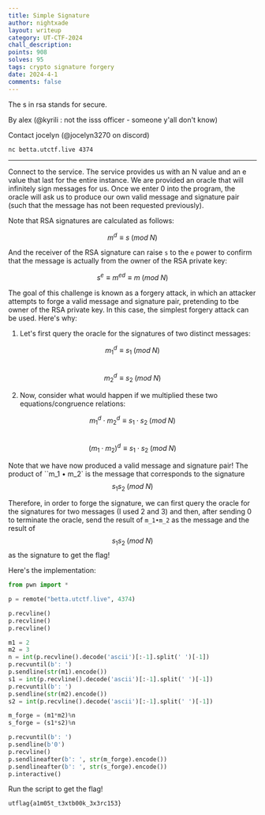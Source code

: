 ```yaml
---
title: Simple Signature
author: nightxade
layout: writeup
category: UT-CTF-2024
chall_description:
points: 908
solves: 95
tags: crypto signature forgery
date: 2024-4-1
comments: false
---
```


The s in rsa stands for secure.

By alex (@kyrili : not the isss officer - someone y'all don't know)

Contact jocelyn (@jocelyn3270 on discord)

`nc betta.utctf.live 4374`

---

<script
  src="https://cdn.mathjax.org/mathjax/latest/MathJax.js?config=TeX-AMS-MML_HTMLorMML"
  type="text/javascript">
</script>

Connect to the service. The service provides us with an N value and an e value that last for the entire instance. We are provided an oracle that will infinitely sign messages for us. Once we enter 0 into the program, the oracle will ask us to produce our own valid message and signature pair (such that the message has not been requested previously).  

Note that RSA signatures are calculated as follows:  

$$m^d\equiv s\;(mod\;N)$$  

And the receiver of the RSA signature can raise `s` to the `e` power to confirm that the message is actually from the owner of the RSA private key:  

$$s^e \equiv m^{ed} \equiv m\;(mod\;N)$$  

The goal of this challenge is known as a forgery attack, in which an attacker attempts to forge a valid message and signature pair, pretending to tbe owner of the RSA private key. In this case, the simplest forgery attack can be used. Here's why:  

1. Let's first query the oracle for the signatures of two distinct messages:  

$$m_1^d \equiv s_1\;(mod\;N)$$  
$$m_2^d \equiv s_2\;(mod\;N)$$  

2. Now, consider what would happen if we multiplied these two equations/congruence relations:  

$$m_1^d \cdot m_2^d \equiv s_1 \cdot s_2\;(mod\;N)$$  
$$(m_1 \cdot m_2)^d \equiv s_1 \cdot s_2\;(mod\;N)$$  

Note that we have now produced a valid message and signature pair! The product of ``m_1 • m_2` is the message that corresponds to the signature $$s_1s_2 \;(mod\;N)$$  

Therefore, in order to forge the signature, we can first query the oracle for the signatures for two messages (I used 2 and 3) and then, after sending 0 to terminate the oracle, send the result of `m_1•m_2` as the message and the result of $$s_1s_2\;(mod\;N)$$ as the signature to get the flag!  

Here's the implementation:  

```py
from pwn import *

p = remote("betta.utctf.live", 4374)

p.recvline()
p.recvline()
p.recvline()

m1 = 2
m2 = 3
n = int(p.recvline().decode('ascii')[:-1].split(' ')[-1])
p.recvuntil(b': ')
p.sendline(str(m1).encode())
s1 = int(p.recvline().decode('ascii')[:-1].split(' ')[-1])
p.recvuntil(b': ')
p.sendline(str(m2).encode())
s2 = int(p.recvline().decode('ascii')[:-1].split(' ')[-1])

m_forge = (m1*m2)%n
s_forge = (s1*s2)%n

p.recvuntil(b': ')
p.sendline(b'0')
p.recvline()
p.sendlineafter(b': ', str(m_forge).encode())
p.sendlineafter(b': ', str(s_forge).encode())
p.interactive()
```

Run the script to get the flag!  

    utflag{a1m05t_t3xtb00k_3x3rc153}